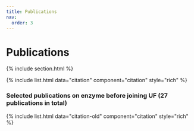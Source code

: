 ```yaml
---
title: Publications
nav:
  order: 3
---
```


# <i class="fas fa-file-signature"></i>Publications



{% include section.html %}

{% include list.html data="citation" component="citation" style="rich" %}
### Selected publications on enzyme before joining UF (27 publications in total)
{% include list.html data="citation-old" component="citation" style="rich" %}

